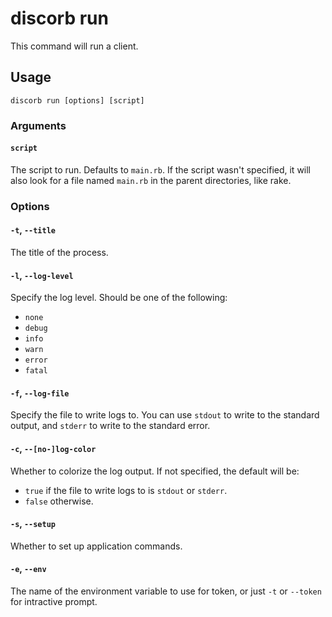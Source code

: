 <!--
# @title CLI: discorb run
-->

# discorb run

This command will run a client.

## Usage

```
discorb run [options] [script]
```

### Arguments

#### `script`

The script to run. Defaults to `main.rb`.
If the script wasn't specified, it will also look for a file named `main.rb` in the parent directories, like rake.

### Options

#### `-t`, `--title`

The title of the process.

#### `-l`, `--log-level`

Specify the log level.
Should be one of the following:

- `none`
- `debug`
- `info`
- `warn`
- `error`
- `fatal`

#### `-f`, `--log-file`

Specify the file to write logs to.
You can use `stdout` to write to the standard output, and `stderr` to write to the standard error.

#### `-c`, `--[no-]log-color`

Whether to colorize the log output.
If not specified, the default will be:

- `true` if the file to write logs to is `stdout` or `stderr`.
- `false` otherwise.

#### `-s`, `--setup`

Whether to set up application commands.

#### `-e`, `--env`

The name of the environment variable to use for token, or just `-t` or `--token` for intractive prompt.
